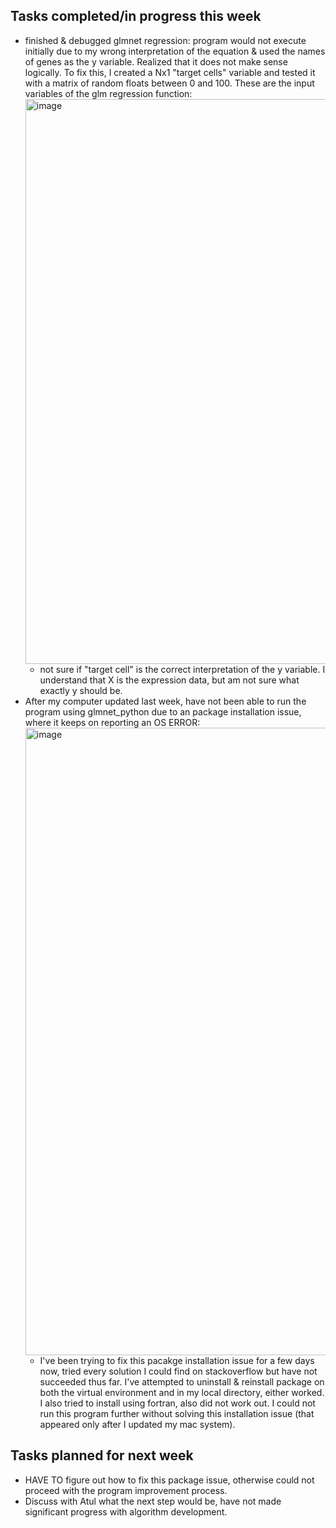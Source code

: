 ## Tasks completed/in progress this week
- finished & debugged glmnet regression: program would not execute initially due to my wrong interpretation of the equation & used the names of genes as the y variable. Realized that it does not make sense logically. To fix this, I created a Nx1 "target cells" variable and tested it with a matrix of random floats between 0 and 100. These are the input variables of the glm regression function:
  <img width="904" alt="image" src="https://github.com/emilybrxie/lab-notebook/assets/98119821/bf83b626-5e7a-4c05-be90-35ce53b66803">
  - not sure if "target cell" is the correct interpretation of the y variable. I understand that X is the expression data, but am not sure what exactly y should be.
- After my computer updated last week, have not been able to run the program using glmnet_python due to an package installation issue, where it keeps on reporting an OS ERROR:
  <img width="1004" alt="image" src="https://github.com/emilybrxie/lab-notebook/assets/98119821/de414624-5d0b-471d-8c3c-da9171e68864">
  - I've been trying to fix this pacakge installation issue for a few days now, tried every solution I could find on stackoverflow but have not succeeded thus far. I've attempted to uninstall & reinstall package on both the virtual environment and in my local directory, either worked. I also tried to install using fortran, also did not work out. I could not run this program further without solving this installation issue (that appeared only after I updated my mac system).


## Tasks planned for next week
- HAVE TO figure out how to fix this package issue, otherwise could not proceed with the program improvement process.
- Discuss with Atul what the next step would be, have not made significant progress with algorithm development.
  
